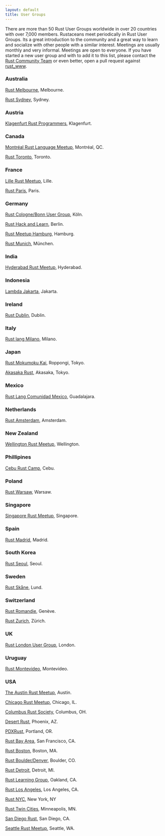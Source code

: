 ```yaml
---
layout: default
title: User Groups
---
```


There are more than 50 Rust User Groups worldwide in over 20 countries
with over 7,000 members. Rustaceans meet periodically in Rust User
Groups.  Its a great introduction to the community and a great way to
learn and socialize with other people with a similar interest.
Meetings are usually monthly and very informal. Meetings are open to
everyone. If you have started a new user group and with to add it to
this list, please contact the [Rust Community
Team](./team.html#Community) or
even better, open a pull request against
[rust_www](https://github.com/rust-lang/rust-www/blob/master/user_groups.md).

### Australia

[Rust Melbourne](http://www.meetup.com/Rust-Melbourne/), Melbourne.

[Rust Sydney](http://www.meetup.com/Rust-Sydney/), Sydney.

### Austria

[Klagenfurt Rust Programmers](http://www.meetup.com/Klagenfurt-Rust/), Klagenfurt.

### Canada

[Montréal Rust Language Meetup](http://www.meetup.com/Montreal-Rust-Language-Meetup/), Montréal, QC.

[Rust Toronto](http://www.meetup.com/Rust-Toronto/), Toronto.

### France

[Lille Rust Meetup](http://www.meetup.com/rust-lille/), Lille.

[Rust Paris](http://www.meetup.com/Rust-Paris/), Paris.

### Germany

[Rust Cologne/Bonn User Group](http://www.meetup.com/Rust-Cologne-Bonn/), Köln.

[Rust Hack and Learn](http://www.meetup.com/Rust-Berlin/), Berlin.

[Rust Meetup Hamburg](http://www.meetup.com/Rust-Meetup-Hamburg/), Hamburg.

[Rust Munich](http://www.meetup.com/rust-munich/), München.

### India

[Hyderabad Rust Meetup](http://www.meetup.com/Hyderabad-Rust-Meetup/), Hyderabad.

### Indonesia

[Lambda Jakarta](http://www.meetup.com/Lambda-Jakarta/), Jakarta.

### Ireland

[Rust Dublin](http://www.meetup.com/Rust-Dublin/), Dublin.

### Italy

[Rust lang Milano](http://www.meetup.com/Rust-lang-Milano/), Milano.

### Japan

[Rust Mokumoku Kai](https://rust.doorkeeper.jp/), Roppongi, Tokyo.

[Akasaka Rust](https://akasaka-rust.doorkeeper.jp/), Akasaka, Tokyo.

### Mexico

[Rust Lang Comunidad Mexico](http://www.meetup.com/rustlangmx/), Guadalajara.

### Netherlands

[Rust Amsterdam](http://www.meetup.com/Rust-Amsterdam/), Amsterdam.

### New Zealand

[Wellington Rust Meetup](http://www.meetup.com/Wellington-Rust-Meetup/), Wellington.

### Phillipines

[Cebu Rust Camp](http://www.meetup.com/Cebu-Rust-Camp/), Cebu.

### Poland

[Rust Warsaw](http://www.meetup.com/Rust-Warsaw/), Warsaw.

### Singapore

[Singapore Rust Meetup](http://www.meetup.com/Singapore-Rust-Meetup/), Singapore.

### Spain

[Rust Madrid](http://www.meetup.com/Rust-Madrid/), Madrid.

### South Korea

[Rust Seoul](http://www.meetup.com/Rust-Seoul/), Seoul.

### Sweden

[Rust Skåne](http://www.meetup.com/rust-skane/), Lund.

### Switzerland

[Rust Romandie](http://www.meetup.com/rust-romandie/), Genève.

[Rust Zurich](http://www.meetup.com/Rust-Zurich/), Zürich.

### UK

[Rust London User Group](http://www.meetup.com/Rust-London-User-Group/), London.

### Uruguay

[Rust Montevideo](http://www.meetup.com/Rust-Montevideo/), Montevideo.

### USA

[The Austin Rust Meetup](http://www.meetup.com/Austin-Rust-Meetup/), Austin.

[Chicago Rust Meetup](http://www.meetup.com/Chicago-Rust-Meetup/), Chicago, IL.

[Columbus Rust Society](http://www.meetup.com/columbus-rs/), Columbus, OH.

[Desert Rust](http://www.meetup.com/Desert-Rustaceans/), Phoenix, AZ.

[PDXRust](http://www.meetup.com/PDXRust/), Portland, OR.

[Rust Bay Area](http://www.meetup.com/Rust-Bay-Area/), San Francisco, CA.

[Rust Boston](http://www.meetup.com/Boston-Rust-Meetup-25317522aNpHwZdw/), Boston, MA.

[Rust Boulder/Denver](http://www.meetup.com/Rust-Boulder-Denver/), Boulder, CO.

[Rust Detroit](http://www.meetup.com/rust-detroit/), Detroit, MI.

[Rust Learning Group](http://www.meetup.com/Rust-Learning-Group/), Oakland, CA.

[Rust Los Angeles](http://www.meetup.com/Rust-Los-Angeles/), Los Angeles, CA.

[Rust NYC](http://www.meetup.com/Rust-NYC/), New York, NY

[Rust Twin Cities](http://www.meetup.com/Rust-TC/), Minneapolis, MN.

[San Diego Rust](http://www.meetup.com/San-Diego-Rust/), San Diego, CA.

[Seattle Rust Meetup](http://www.meetup.com/Seattle-Rust-Meetup/), Seattle, WA.
